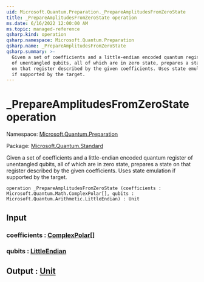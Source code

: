 ```yaml
---
uid: Microsoft.Quantum.Preparation._PrepareAmplitudesFromZeroState
title: _PrepareAmplitudesFromZeroState operation
ms.date: 6/16/2022 12:00:00 AM
ms.topic: managed-reference
qsharp.kind: operation
qsharp.namespace: Microsoft.Quantum.Preparation
qsharp.name: _PrepareAmplitudesFromZeroState
qsharp.summary: >-
  Given a set of coefficients and a little-endian encoded quantum register
  of unentangled qubits, all of which are in zero state, prepares a state
  on that register described by the given coefficients. Uses state emulation
  if supported by the target.
---
```


# _PrepareAmplitudesFromZeroState operation

Namespace: [Microsoft.Quantum.Preparation](xref:Microsoft.Quantum.Preparation)

Package: [Microsoft.Quantum.Standard](https://nuget.org/packages/Microsoft.Quantum.Standard)


Given a set of coefficients and a little-endian encoded quantum registerof unentangled qubits, all of which are in zero state, prepares a stateon that register described by the given coefficients. Uses state emulationif supported by the target.

```qsharp
operation _PrepareAmplitudesFromZeroState (coefficients : Microsoft.Quantum.Math.ComplexPolar[], qubits : Microsoft.Quantum.Arithmetic.LittleEndian) : Unit
```


## Input

### coefficients : [ComplexPolar](xref:Microsoft.Quantum.Math.ComplexPolar)[]




### qubits : [LittleEndian](xref:Microsoft.Quantum.Arithmetic.LittleEndian)





## Output : [Unit](xref:microsoft.quantum.qsharp.valueliterals#unit-literal)

